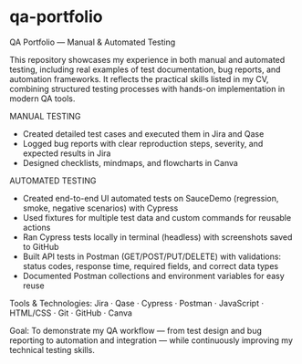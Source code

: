 # qa-portfolio
QA Portfolio — Manual & Automated Testing

This repository showcases my experience in both manual and automated testing, including real examples of test documentation, bug reports, and automation frameworks.
It reflects the practical skills listed in my CV, combining structured testing processes with hands-on implementation in modern QA tools.

MANUAL TESTING 

- Created detailed test cases and executed them in Jira and Qase
- Logged bug reports with clear reproduction steps, severity, and expected results in Jira
- Designed checklists, mindmaps, and flowcharts in Canva

AUTOMATED TESTING 

- Created end-to-end UI automated tests on SauceDemo (regression, smoke, negative scenarios) with Cypress 
- Used fixtures for multiple test data and custom commands for reusable actions
- Ran Cypress tests locally in terminal (headless) with screenshots saved to GitHub
- Built API tests in Postman (GET/POST/PUT/DELETE) with validations: status codes, response time, required fields, and correct data types
- Documented Postman collections and environment variables for easy reuse

Tools & Technologies:
Jira · Qase · Cypress · Postman · JavaScript · HTML/CSS · Git · GitHub · Canva

Goal:
To demonstrate my QA workflow — from test design and bug reporting to automation and integration — while continuously improving my technical testing skills.
